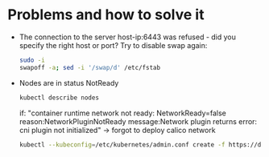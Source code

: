 # Problems and how to solve it

* The connection to the server host-ip:6443 was refused - did you specify the right host or port?
    Try to disable swap again:
    ```bash
    sudo -i
    swapoff -a; sed -i '/swap/d' /etc/fstab
    ```
* Nodes are in status NotReady
    ```bash
    kubectl describe nodes
    ```
    if: "container runtime network not ready: NetworkReady=false reason:NetworkPluginNotReady message:Network plugin returns error: cni plugin not initialized"
    -> forgot to deploy calico network
    ```bash
    kubectl --kubeconfig=/etc/kubernetes/admin.conf create -f https://docs.projectcalico.org/v3.14/manifests/calico.yaml
    ```

